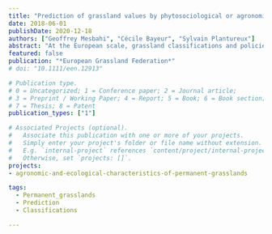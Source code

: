 ```yaml
---
title: "Prediction of grassland values by phytosociological or agronomical approach"
date: 2018-06-01
publishDate: 2020-12-18
authors: ["Geoffrey Mesbahi", "Cécile Bayeur", "Sylvain Plantureux"]
abstract: "At the European scale, grassland classifications and policies are mainly based on a phytosociological approach. However, agronomists use other classifications, such as agronomical typologies, indicators, models, measurements of forage yield or quality. Grasslands in the Vosges Mountains (north-eastern France, 170 - 1,424 m a.s.l., 7,000+ km²) have been studied following these two approaches in the last few years. Are these methods redundant or complementary? We compared a phytosociological classification made by botanists based on a sample of 550 grasslands and an agronomical classification from the study of 233 grasslands. This work didi not show equivalences between the two approaches: the prediction of grasslands' ecological and agronomical values requires the association of both approaches. We, therefore, propose that current grassland classifications need both agronomical and phytosociological criteria in order to provide complete information on ecosystems and sustainable production."
featured: false
publication: "*European Grassland Federation*"
# doi: "10.1111/een.12913"

# Publication type.
# 0 = Uncategorized; 1 = Conference paper; 2 = Journal article;
# 3 = Preprint / Working Paper; 4 = Report; 5 = Book; 6 = Book section;
# 7 = Thesis; 8 = Patent
publication_types: ["1"]

# Associated Projects (optional).
#   Associate this publication with one or more of your projects.
#   Simply enter your project's folder or file name without extension.
#   E.g. `internal-project` references `content/project/internal-project/index.md`.
#   Otherwise, set `projects: []`.
projects:
- agronomic-and-ecological-characteristics-of-permanent-grasslands

tags:
  - Permanent_grasslands
  - Prediction
  - Classifications

---
```

